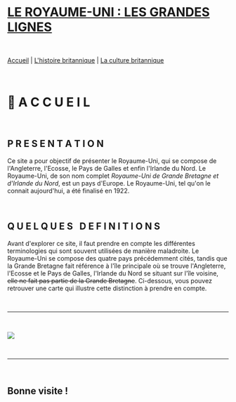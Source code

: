 # **<ins>LE ROYAUME-UNI : LES GRANDES LIGNES</ins>**

&nbsp;

[Accueil](./index.md) | [L'histoire britannique](./Histoire) | [La culture britannique](./Culture)

&nbsp;

# 📍 **A C C U E I L**

&nbsp;

## **P R E S E N T A T I O N**

Ce site a pour objectif de présenter le Royaume-Uni, qui se compose de l'Angleterre, l'Ecosse, le Pays de Galles et enfin l'Irlande du Nord. Le Royaume-Uni, de son nom complet _Royaume-Uni de Grande Bretagne et d'Irlande du Nord_, est un pays d'Europe. Le Royaume-Uni, tel qu'on le connait aujourd'hui, a été finalisé en 1922.

&nbsp;

## **Q U E L Q U E S &nbsp; D E F I N I T I O N S**

Avant d'explorer ce site, il faut prendre en compte les différentes terminologies qui sont souvent utilisées de manière maladroite. Le Royaume-Uni se compose des quatre pays précédemment cités, tandis que la Grande Bretagne fait référence à l'île principale où se trouve l'Angleterre, l'Ecosse et le Pays de Galles, l'Irlande du Nord se situant sur l'île voisine, ~~elle ne fait pas partie de la Grande Bretagne~~. Ci-dessous, vous pouvez retrouver une carte qui illustre cette distinction à prendre en compte.

&nbsp;

-----------------------------
&nbsp;

![](http://image.noelshack.com/fichiers/2021/37/5/1631895543-carte.png)

&nbsp;

-----------------------------


&nbsp;

## **Bonne visite !**

&nbsp;
